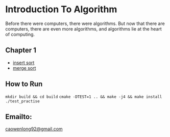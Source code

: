 # Introduction To Algorithm
Before there were computers, there were algorithms. But now that there are computers, there are even more algorithms, and algorithms lie at the heart of computing.

## Chapter 1
- [insert sort](src/sort.cpp)
- [merge sort](src/sort.cpp)


## How to Run
`mkdir build && cd build`
`cmake -DTEST=1 .. && make -j4 && make install`
`./test_practise`

## Emailto: 
caowenlong92@gmail.com
